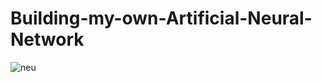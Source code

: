# Building-my-own-Artificial-Neural-Network
![neu](https://user-images.githubusercontent.com/68476475/116349517-d403eb80-a80d-11eb-8385-6743836288e3.png)
<script src="https://gist.github.com/annanya-mathur/53959595401d85fc37e13a5d4a5105f2.js"></script>


